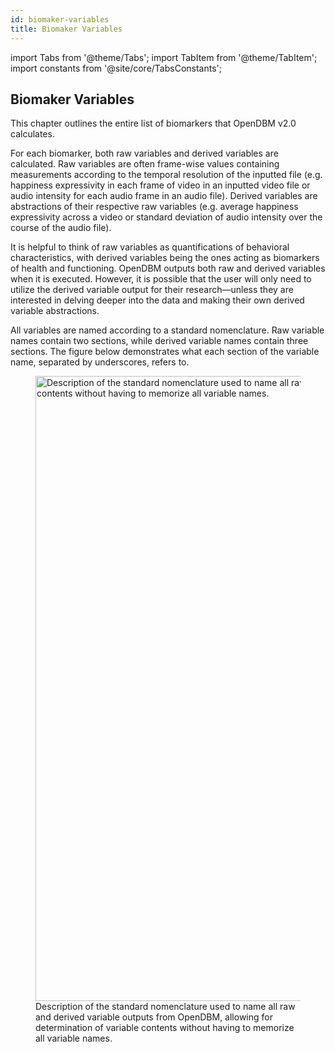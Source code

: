 ```yaml
---
id: biomaker-variables
title: Biomaker Variables
---
```


import Tabs from '@theme/Tabs'; import TabItem from '@theme/TabItem'; import constants from '@site/core/TabsConstants';

## Biomaker Variables

This chapter outlines the entire list of biomarkers that OpenDBM v2.0 calculates.

For each biomarker, both raw variables and derived variables are calculated. Raw variables are often frame-wise values containing measurements according to the temporal resolution of the inputted file (e.g. happiness expressivity in each frame of video in an inputted video file or audio intensity for each audio frame in an audio file). Derived variables are abstractions of their respective raw variables (e.g. average happiness expressivity across a video or standard deviation of audio intensity over the course of the audio file). 

It is helpful to think of raw variables as quantifications of behavioral characteristics, with derived variables being the ones acting as biomarkers of health and functioning. OpenDBM outputs both raw and derived variables when it is executed. However, it is possible that the user will only need to utilize the derived variable output for their research––unless they are interested in delving deeper into the data and making their own derived variable abstractions.

All variables are named according to a standard nomenclature. Raw variable names contain two sections, while derived variable names contain three sections. The figure below demonstrates what each section of the variable name, separated by underscores, refers to.

<figure>
  <img src="../docs/assets/biomaker-variables-1.png" width="1000" alt="Description of the standard nomenclature used to name all raw and derived variable outputs from OpenDBM, allowing for determination of variable contents without having to memorize all variable names." />
  <figcaption>Description of the standard nomenclature used to name all raw and derived variable outputs from OpenDBM, allowing for determination of variable contents without having to memorize all variable names.</figcaption>
</figure>